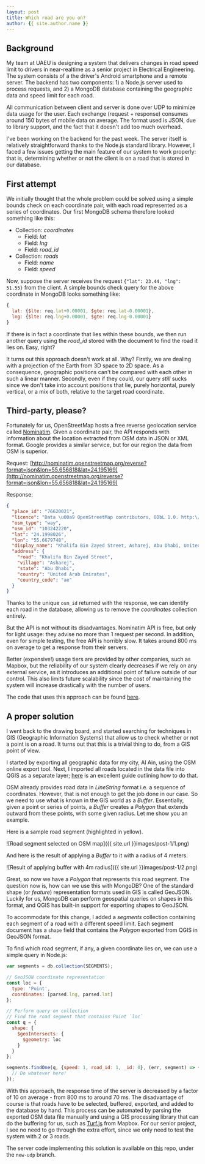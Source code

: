 ```yaml
---
layout: post
title: Which road are you on?
author: {{ site.author.name }}
---
```


## Background

My team at UAEU is designing a system that delivers changes in road speed limit to drivers in near-realtime as a senior project in Electrical Engineering. The system consists of a the driver's Android smartphone and a remote server. The backend has two components: 1) a Node.js server used to process requests, and 2) a MongoDB database containing the geographic data and speed limit for each road.

All communication between client and server is done over UDP to minimize data usage for the user. Each exchange (request + response) consumes around 150 bytes of mobile data on average. The format used is JSON, due to library support, and the fact that it doesn't add too much overhead.

I've been working on the backend for the past week. The server itself is relatively straightforward thanks to the Node.js standard library. However, I faced a few issues getting the main feature of our system to work properly: that is, determining whether or not the client is on a road that is stored in our database.

## First attempt

We initially thought that the whole problem could be solved using a simple bounds check on each coordinate pair, with each road represented as a series of coordinates. Our first MongoDB schema therefore looked something like this:

* Collection: *coordinates*
  - Field: *lat*
  - Field: *lng*
  - Field: *road_id*
* Collection: *roads*
  - Field: *name*
  - Field: *speed*

Now, suppose the server receives the request ```{"lat": 23.44, "lng": 51.55}``` from the client. A simple bounds check query for the above coordinate in MongoDB looks something like:

```javascript
{
  lat: {$lte: req.lat+0.00001, $gte: req.lat-0.00001},
  lng: {$lte: req.lng+0.00001, $gte: req.lng-0.00001}
}
```

If there is in fact a coordinate that lies within these bounds, we then run another query using the *road_id* stored with the document to find the road it lies on. Easy, right?

It turns out this approach doesn't work at all. Why? Firstly, we are dealing with a projection of the Earth from 3D space to 2D space. As a consequence, geographic positions can't be compared with each other in such a linear manner. Secondly, even if they could, our query *still* sucks since we don't take into account positions that lie, purely horizontal, purely vertical, or a mix of both, relative to the target road coordinate.

## Third-party, please?

Fortunately for us, OpenStreetMap hosts a free reverse geolocation service called [Nominatim](http://nominatim.openstreetmap.org). Given a coordinate pair, the API responds with information about the location extracted from OSM data in JSON or XML format. Google provides a similar service, but for our region the data from OSM is superior.

Request: [http://nominatim.openstreetmap.org/reverse?format=json&lon=55.656818&lat=24.195169](http://nominatim.openstreetmap.org/reverse?format=json&lon=55.656818&lat=24.195169)

Response:

```json
{
  "place_id": "76620021",
  "licence": "Data \u00a9 OpenStreetMap contributors, ODbL 1.0. http:\/\/www.openstreetmap.org\/copyright",
  "osm_type": "way",
  "osm_id": "103242220",
  "lat": "24.1998026",
  "lon": "55.6679748",
  "display_name": "Khalifa Bin Zayed Street, Asharej, Abu Dhabi, United Arab Emirates",
  "address": {
    "road": "Khalifa Bin Zayed Street",
    "village": "Asharej",
    "state": "Abu Dhabi",
    "country": "United Arab Emirates",
    "country_code": "ae"
  }
}
```

Thanks to the unique `osm_id` returned with the response, we can identify each road in the database, allowing us to remove the *coordinates* collection entirely.

But the API is not without its disadvantages. Nominatim API is free, but only for light usage: they advise no more than 1 request per second. In addition, even for simple testing, the free API is horribly slow. It takes around 800 ms on average to get a response from their servers.

Better (expensive!) usage tiers are provided by other companies, such as Mapbox, but the reliability of our system clearly decreases if we rely on any external service, as it introduces an additional point of failure outside of our control. This also limits future scalability since the cost of maintaining the system will increase drastically with the number of users.

The code that uses this approach can be found [here](https://github.com/aksiksi/gp2-server-node/blob/master/server.js).

## A proper solution

I went back to the drawing board, and started searching for techniques in GIS (Geographic Information Systems) that allow us to check whether or not a point is on a road. It turns out that this is a trivial thing to do, from a GIS point of view.

I started by exporting all geographic data for my city, Al Ain, using the OSM online export tool. Next, I imported all roads located in the data file into QGIS as a separate layer; [here](http://learnosm.org/en/osm-data/osm-in-qgis/) is an excellent guide outlining how to do that.

OSM already provides road data in *LineString* format i.e. a sequence of coordinates. However, that is not enough to get the job done in our case. So we need to use what is known in the GIS world as a *Buffer*. Essentially, given a point or series of points, a *Buffer* creates a *Polygon* that extends outward from these points, with some given radius. Let me show you an example.

Here is a sample road segment (highlighted in yellow).

![Road segment selected on OSM map]({{ site.url }}images/post-1/1.png)

And here is the result of applying a *Buffer* to it with a radius of 4 meters.

![Result of applying buffer with 4m radius]({{ site.url }}images/post-1/2.png)

Great, so now we have a *Polygon* that represents this road segment. The question now is, how can we use this with MongoDB? One of the standard shape (or *feature*) representation formats used in GIS is called GeoJSON. Luckily for us, MongoDB can perform geospatial queries on shapes in this format, and QGIS has built-in support for exporting shapes to GeoJSON.

To accommodate for this change, I added a *segments* collection containing each segment of a road with a different speed limit. Each segment document has a `shape` field that contains the *Polygon* exported from QGIS in GeoJSON format.

To find which road segment, if any, a given coordinate lies on, we can use a simple query in Node.js:

```javascript
var segments = db.collection(SEGMENTS);

// GeoJSON coordinate representation
const loc = {
  type: 'Point',
  coordinates: [parsed.lng, parsed.lat]
};

// Perform query on collection
// Find the road segment that contains Point `loc`
const q = {
  shape: {
    $geoIntersects: {
      $geometry: loc
    }
  }
};

segments.findOne(q, {speed: 1, road_id: 1, _id: 0}, (err, segment) => {
  // Do whatever here!
});
```

With this approach, the response time of the server is decreased by a factor of 10 on average - from 800 ms to around 70 ms. The disadvantage of course is that roads have to be selected, buffered, exported, and added to the database by hand. This process can be automated by parsing the exported OSM data file manually and using a GIS processing library that can do the buffering for us, such as [Turf.js](https://www.mapbox.com/guides/intro-to-turf/) from Mapbox. For our senior project, I see no need to go through the extra effort, since we only need to test the system with 2 or 3 roads.

The server code implementing this solution is available on [this](https://github.com/aksiksi/gp2-server-node) repo, under the `new-udp` branch.
